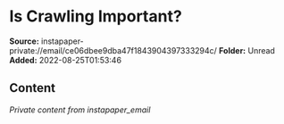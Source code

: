 # Is Crawling Important?

**Source:** instapaper-private://email/ce06dbee9dba47f1843904397333294c/
**Folder:** Unread
**Added:** 2022-08-25T01:53:46




## Content
*Private content from instapaper_email*

